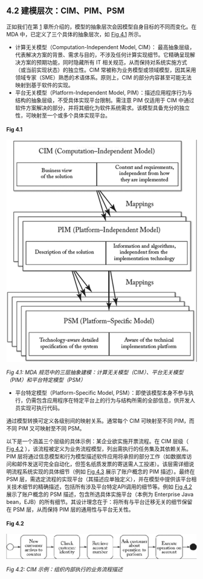 ## 4.2 建模层次：CIM、PIM、PSM
正如我们在第 [1](ch1/0.md) 章所介绍的，模型的抽象层次会因模型自身目标的不同而变化。在 MDA 中，已定义了三个具体的抽象层次，如 [Fig 4.1](#fig-41) 所示。

- 计算无关模型（Computation-Independent Model, CIM）： 最高抽象层级，代表解决方案的背景、需求与目的，不涉及任何计算实现细节。它精确呈现解决方案的预期功能，同时隐藏所有 IT 相关规范，从而保持对系统实施方式（或当前实现状态）的独立性。CIM 常被称为业务模型或领域模型，因其采用领域专家（SME）熟悉的术语体系。原则上，CIM 的部分内容甚至可能无法映射到基于软件的实现。
- 平台无关模型（Platform-Independent Model, PIM）：描述应用程序行为与结构的抽象层级，不受具体实现平台限制。需注意 PIM 仅适用于 CIM 中通过软件方案解决的部分，并将其细化为软件系统需求。该模型具备充分的独立性，可映射至一个或多个具体实现平台。

#### Fig 4.1
![Fig 4.1](../img/fig4.1.png)

*Fig 4.1: MDA 规范中的三层抽象建模：计算无关模型（CIM）、平台无关模型（PIM）和平台特定模型（PSM）*

- 平台特定模型（Platform-Specific Model, PSM）：即使该模型本身不参与执行，仍需包含应用程序在特定平台上的行为与结构所需的全部信息，供开发人员实现可执行代码。

通过模型转换可定义各级别间的映射关系。通常每个 CIM 可映射至不同 PIM，而不同 PIM 又可映射至不同 PSM。

以下是一个涵盖三个层级的具体示例：某企业欲实施开票流程。在 CIM 层级（ [Fig 4.2](#fig-42) ），该流程被定义为业务流程模型，列出需执行的任务集及其依赖关系。PIM 层将通过信息模型和行为模型描述软件应用将承担的部分工作（如数据库访问和邮件发送可完全自动化，但签名纸质发票的寄送需人工投递）。该层需详细说明流程系统实现的具体细节（例如 [Fig 4.3](#fig-43) 展示了账户概念的 PIM 描述）。最终在 PSM 层，需选定流程的实现平台（其描述应单独定义），并在模型中提供该平台相关技术细节的精确描述，包括所有涉及平台特定API调用的细节等。例如 [Fig 4.2](#fig-42) 展示了账户概念的 PSM 描述，包含所选具体实施平台（本例为 Enterprise Java bean，EJB）的所有细节。其设计理念在于：将所有与平台迁移无关的细节保留在 PSM 层，从而保持 PIM 层的通用性与平台无关性。

#### Fig 4.2
![Fig 4.2](../img/fig4.2.png)

*Fig 4.2: CIM 示例：组织内部执行的业务流程描述*

